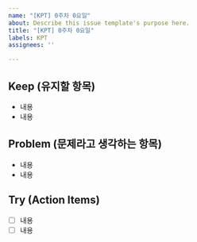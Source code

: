 ```yaml
---
name: "[KPT] 0주차 0요일"
about: Describe this issue template's purpose here.
title: "[KPT] 0주차 0요일"
labels: KPT
assignees: ''

---
```


## Keep (유지할 항목)
- 내용
- 내용 

## Problem (문제라고 생각하는 항목)
- 내용 
- 내용

## Try (Action Items)
- [ ] 내용
- [ ] 내용

